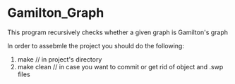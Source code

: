 # Gamilton_Graph

This program recursively checks whether a given graph is Gamilton's graph

In order to assebmle the project you should do the following:
  1. make // in project's directory
  2. make clean // in case you want to commit or get rid of object and .swp files
